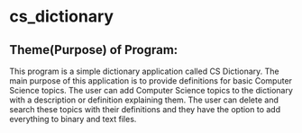 # cs_dictionary

## Theme(Purpose) of Program: 
This program is a simple dictionary application called 
CS Dictionary. The main purpose of this application is 
to provide definitions for basic Computer Science topics. 
The user can add Computer Science topics to the dictionary 
with a description or definition explaining them. The user 
can delete and search these topics with their definitions 
and they have the option to add everything to binary and 
text files.
